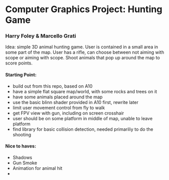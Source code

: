 # Computer Graphics Project: Hunting Game 
### Harry Foley & Marcello Grati

Idea: simple 3D animal hunting game.
User is contained in a small area in some part of the map. 
User has a rifle, can choose between not aiming with scope or aiming with scope.
Shoot animals that pop up around the map to score points.

#### Starting Point: 
- build out from this repo, based on A10
- have a simple flat square map/world, with some rocks and trees on it
- have some animals placed around the map
- use the basic blinn shader provided in A10 first, rewrite later
- limit user movement control from fly to walk
- get FPV view with gun, including on screen crosshair
- user should be on some platform in middle of map, unable to leave platform
- find library for basic collision detection, needed primariliy to do the shooting

#### Nice to haves:
- Shadows
- Gun Smoke
- Animation for animal hit
- 
